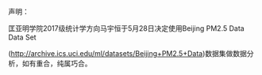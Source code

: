 声明：

匡亚明学院2017级统计学方向马宇恒于5月28日决定使用Beijing PM2.5 Data Data Set 

(http://archive.ics.uci.edu/ml/datasets/Beijing+PM2.5+Data)数据集做数据分析，如有重合，纯属巧合。

